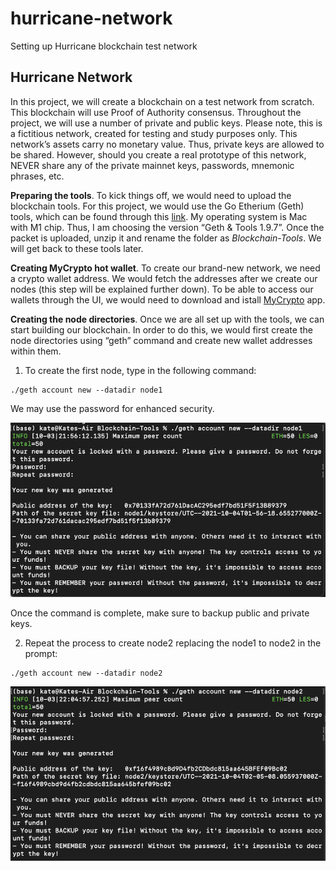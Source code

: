 # hurricane-network
Setting up Hurricane blockchain test network

## Hurricane Network

In this project, we will create a blockchain on a test network from scratch. This blockchain will use Proof of Authority consensus.
Throughout the project, we will use a number of private and public keys. Please note, this is a fictitious network, created for testing and study purposes only. This network’s assets carry no monetary value. Thus, private keys are allowed to be shared. However, should you create a real prototype of this network, NEVER share any of the private mainnet keys, passwords, mnemonic phrases, etc.

**Preparing the tools**.  To kick things off, we would need to upload the blockchain tools. For this project, we would use the Go Etherium (Geth) tools, which can be found through this [link](https://geth.ethereum.org/downloads/). My operating system is Mac with M1 chip. Thus, I am choosing the version “Geth & Tools 1.9.7”. Once the packet is uploaded, unzip it and rename the folder as *Blockchain-Tools*. We will get back to these tools later.

**Creating MyCrypto hot wallet**. To create our brand-new network, we need a crypto wallet address. We would fetch the addresses after we create our nodes (this step will be explained further down). To be able to access our wallets through the UI, we would need to download and istall [MyCrypto](https://download.mycrypto.com/) app.

**Creating the node directories**. Once we are all set up with the tools, we can start building our blockchain. In order to do this, we would first create the node directories using “geth” command and create new wallet addresses within them.

1. To create the first node, type in the following command:
```
./geth account new --datadir node1
```
We may use the password for enhanced security.

![](Screenshots/node1.png)

Once the command is complete, make sure to backup public and private keys.

2. Repeat the process to create node2 replacing the node1 to node2 in the prompt:
```
./geth account new --datadir node2
```
![](Screenshots/node2.png)